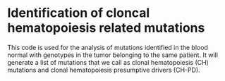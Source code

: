 # Identification of cloncal hematopoiesis related mutations

This code is used for the analysis of mutations identified in the blood normal with genotypes in the tumor belonging to the same patient. It will generate a list of mutations that we call as clonal hematopoiesis (CH) mutations and clonal hematopoiesis presumptive drivers (CH-PD). 